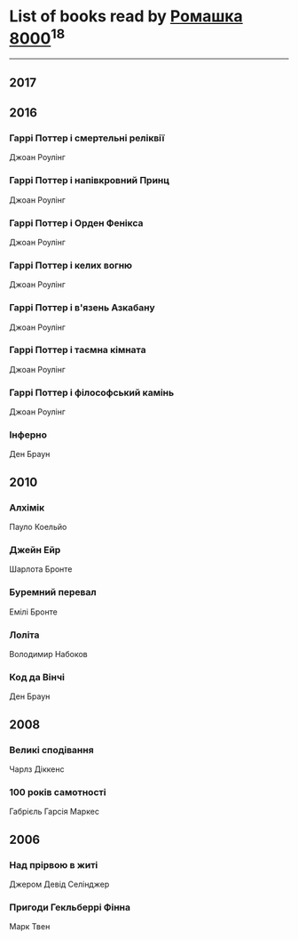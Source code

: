 # List of books read by [Ромашка 8000](https://www.facebook.com/app_scoped_user_id/1367562056650260/)<sup>18</sup>
---

## 2017




## 2016

### Гаррі Поттер і смертельні реліквії
Джоан Роулінг


### Гаррі Поттер і напівкровний Принц
Джоан Роулінг


### Гаррі Поттер і Орден Фенікса
Джоан Роулінг


### Гаррі Поттер і келих вогню
Джоан Роулінг


### Гаррі Поттер і в'язень Азкабану
Джоан Роулінг


### Гаррі Поттер і таємна кімната
Джоан Роулінг


### Гаррі Поттер і філософський камінь
Джоан Роулінг


### Інферно
Ден Браун



## 2010

### Алхімік
Пауло Коельйо


### Джейн Ейр
Шарлота Бронте


### Буремний перевал
Емілі Бронте


### Лоліта
Володимир Набоков


### Код да Вінчі
Ден Браун



## 2008

### Великі сподівання
Чарлз Діккенс


### 100 років самотності
Габрієль Гарсія Маркес



## 2006

### Над прірвою в житі
Джером Девід Селінджер


### Пригоди Гекльберрі Фінна
Марк Твен



